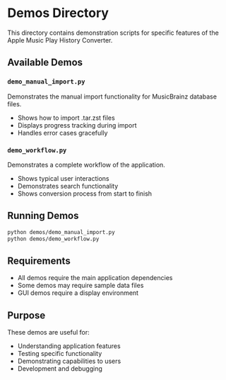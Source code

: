 # Demos Directory

This directory contains demonstration scripts for specific features of the Apple Music Play History Converter.

## Available Demos

### `demo_manual_import.py`
Demonstrates the manual import functionality for MusicBrainz database files.
- Shows how to import .tar.zst files
- Displays progress tracking during import
- Handles error cases gracefully

### `demo_workflow.py`
Demonstrates a complete workflow of the application.
- Shows typical user interactions
- Demonstrates search functionality
- Shows conversion process from start to finish

## Running Demos

```bash
python demos/demo_manual_import.py
python demos/demo_workflow.py
```

## Requirements

- All demos require the main application dependencies
- Some demos may require sample data files
- GUI demos require a display environment

## Purpose

These demos are useful for:
- Understanding application features
- Testing specific functionality
- Demonstrating capabilities to users
- Development and debugging
